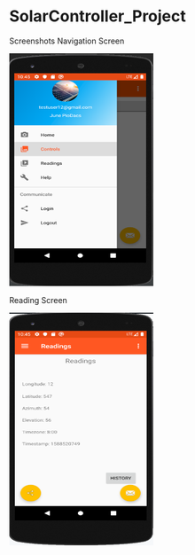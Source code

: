 # SolarController_Project

Screenshots
Navigation Screen

<img src="https://github.com/Nicholas-Phillip/SolarController_Project/blob/master/app/src/main/res/drawable/NAvigation%20Screen.PNG?raw=true" height="420" width="260">

Reading Screen

<img src="https://github.com/Nicholas-Phillip/SolarController_Project/blob/master/app/src/main/res/drawable/Readings%20screen.PNG?raw=true" height="420" width="260">
